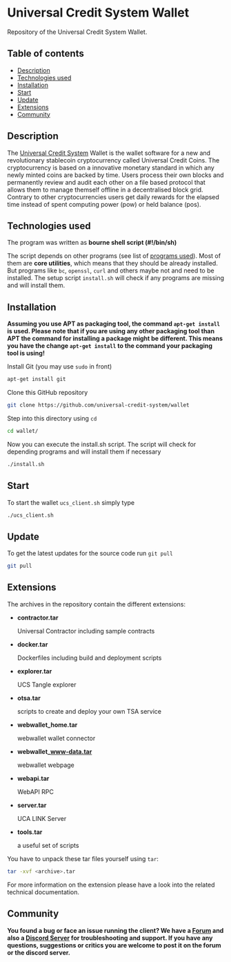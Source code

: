 # Universal Credit System Wallet

Repository of the Universal Credit System Wallet.

## Table of contents
* [Description](#description)
* [Technologies used](#technologies-used)
* [Installation](#installation)
* [Start](#start)
* [Update](#update)
* [Extensions](#extensions)
* [Community](#community)

## Description
The [Universal Credit System](https://www.universal-credit-system.org) Wallet is the wallet software for a new and revolutionary stablecoin cryptocurrency called Universal Credit Coins. The cryptocurrency is based on a innovative monetary standard in which any newly minted coins are backed by time. Users process their own blocks and permanently review and audit each other on a file based protocol that allows them to manage themself offline in a decentralised block grid. Contrary to other cryptocurrencies users get daily rewards for the elapsed time instead of spent computing power (pow) or held balance (pos).

## Technologies used
The program was written as **bourne shell script (#!/bin/sh)**

The script depends on other programs (see list of [programs used](https://github.com/universal-credit-system/wallet/blob/master/control/install.dep)). Most of them are **core utilities**, which means that they should be already installed. But programs like ``bc``, ``openssl``, ``curl`` and others maybe not and need to be installed. The setup script `install.sh` will check if any programs are missing and will install them.

## Installation
**Assuming you use APT as packaging tool, the command `apt-get install` is used. Please note that if you are using any other packaging tool than APT the command for installing a package might be different. This means you have the change `apt-get install` to the command your packaging tool is using!**

Install Git (you may use `sudo` in front)
```bash
apt-get install git
```

Clone this GitHub repository
```bash
git clone https://github.com/universal-credit-system/wallet
```

Step into this directory using `cd`
```bash
cd wallet/
```

Now you can execute the install.sh script. The script will check for depending programs and will install them if necessary
```bash
./install.sh
```

## Start
To start the wallet `ucs_client.sh` simply type
```bash
./ucs_client.sh
```

## Update
To get the latest updates for the source code run `git pull`
```bash
git pull
```
## Extensions
The archives in the repository contain the different extensions:

* **contractor.tar**

  Universal Contractor including sample contracts
  
* **docker.tar**

  Dockerfiles including build and deployment scripts
  
* **explorer.tar**

  UCS Tangle explorer
  
* **otsa.tar**

  scripts to create and deploy your own TSA service
  
* **webwallet_home.tar**

  webwallet wallet connector
  
* **webwallet_www-data.tar**

  webwallet webpage
  
* **webapi.tar**

  WebAPI RPC
  
* **server.tar**

  UCA LINK Server
  
* **tools.tar**

  a useful set of scripts

You have to unpack these tar files yourself using `tar`:
```bash
tar -xvf <archive>.tar
```
For more information on the extension please have a look into the related technical documentation.

## Community
**You found a bug or face an issue running the client? We have a [Forum](https://forum.universal-credit-system.org) and also a [Discord Server](https://discord.gg/5kvCP6kkRn) for troubleshooting and support. If you have any questions, suggestions or critics you are welcome to post it on the forum or the discord server.**
